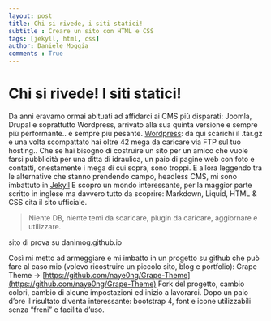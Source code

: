 ```yaml
---
layout: post
title: Chi si rivede, i siti statici!
subtitle : Creare un sito con HTML e CSS
tags: [jekyll, html, css]
author: Daniele Moggia
comments : True
---
```


# Chi si rivede! I siti statici!
Da anni eravamo ormai abituati ad affidarci ai CMS più disparati: Joomla, Drupal e soprattutto Wordpress, arrivato alla sua quinta versione e sempre più performante.. e sempre più pesante.
[Wordpress](https://wordpress.org/download/): da qui scarichi il .tar.gz e una volta scompattato hai oltre 42 mega da caricare via FTP sul tuo hosting..
Che se hai bisogno di costruire un sito per un amico che vuole farsi pubblicità per una ditta di idraulica, un paio di pagine web con foto e contatti, onestamente i mega di cui sopra, sono troppi.
E allora leggendo tra le alternative che stanno prendendo campo, headless CMS, mi sono imbattuto in [Jekyll](https://jekyllrb.com/)
E scopro un mondo interessante, per la maggior parte scritto in inglese ma davvero tutto da scoprire: Markdown, Liquid, HTML & CSS cita il sito ufficiale.
> Niente DB, niente temi da scaricare, plugin da caricare, aggiornare e utilizzare.

sito di prova su danimog.github.io

Così mi metto ad armeggiare e mi imbatto in un progetto su github che può fare al caso mio (volevo ricostruire un piccolo sito, blog e portfolio): Grape Theme -> [https://github.com/naye0ng/Grape-Theme](https://github.com/naye0ng/Grape-Theme)
Fork del progetto, cambio colori, cambio di alcune impostazioni ed inizio a lavorarci. Dopo un paio d’ore il risultato diventa interessante: bootstrap 4, font e icone utilizzabili senza “freni” e facilità d’uso.